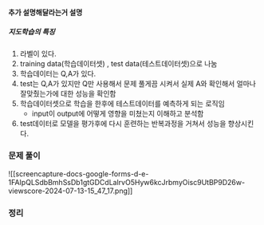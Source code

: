 #### 추가 설명해달라는거 설명
##### 지도학습의 특징
1. 라벨이 있다.
2. training data(학습데이터셋) , test data(테스트데이터셋)으로 나눔 
3. 학습데이터는 Q,A가 있다. 
4. test는 Q,A가 있지만 Q만 사용해서 문제 풀게끔 시켜서 실제 A와 확인해서 얼마나 잘맞췄는가에 대한 성능을 확인함
5. 학습데이터셋으로 학습을 한후에 테스트데이터를 예측하게 되는 로직임 
	-  input이 output에 어떻게 영향을 미쳤는지 이해하고 분석함
7. test데이터로 모델을 평가후에 다시 훈련하는 반복과정을 거쳐서 성능을 향상시킨다.

### 문제 풀이

![[screencapture-docs-google-forms-d-e-1FAIpQLSdbBmhSsDb1gtGDCdLalrvO5Hyw6kcJrbmyOisc9UtBP9D26w-viewscore-2024-07-13-15_47_17.png]]
### 정리

